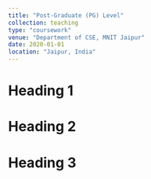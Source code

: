 ```yaml
---
title: "Post-Graduate (PG) Level"
collection: teaching
type: "coursework"
venue: "Department of CSE, MNIT Jaipur"
date: 2020-01-01
location: "Jaipur, India"
---
```



Heading 1
======

Heading 2
======

Heading 3
======
